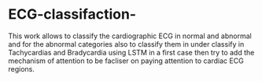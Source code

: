 # ECG-classifaction-
This work allows to classify the cardiographic ECG in normal and abnormal and for the abnormal categories also to classify them in under classify in Tachycardias and Bradycardia using LSTM in a first case then try to add the mechanism of attention to be facliser on paying attention to cardiac ECG regions.
